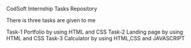 CodSoft Internship Tasks Repository

There is three tasks are given to me

Task-1   Portfolio by using HTML and CSS
Task-2   Landing page by using HTML and CSS
Task-3   Calculator by using HTML,CSS and JAVASCRIPT
